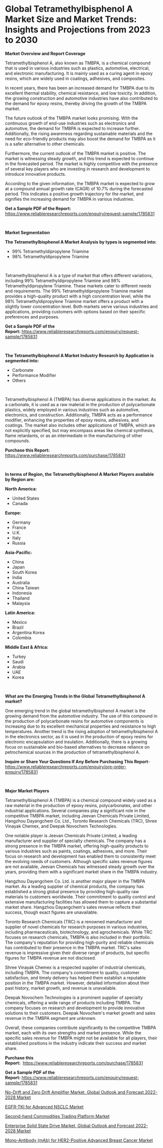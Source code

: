 <p><h1>Global Tetramethylbisphenol A Market Size and Market Trends: Insights and Projections from 2023 to 2030</h1></p><p><strong>Market Overview and Report Coverage</strong></p>
<p><p>Tetramethylbisphenol A, also known as TMBPA, is a chemical compound that is used in various industries such as plastics, automotive, electrical, and electronic manufacturing. It is mainly used as a curing agent in epoxy resins, which are widely used in coatings, adhesives, and composites.</p><p>In recent years, there has been an increased demand for TMBPA due to its excellent thermal stability, chemical resistance, and low toxicity. In addition, the growing construction and automotive industries have also contributed to the demand for epoxy resins, thereby driving the growth of the TMBPA market.</p><p>The future outlook of the TMBPA market looks promising. With the continuous growth of end-use industries such as electronics and automotive, the demand for TMBPA is expected to increase further. Additionally, the rising awareness regarding sustainable materials and the need for eco-friendly products may also boost the demand for TMBPA as it is a safer alternative to other chemicals.</p><p>Furthermore, the current outlook of the TMBPA market is positive. The market is witnessing steady growth, and this trend is expected to continue in the forecasted period. The market is highly competitive with the presence of several key players who are investing in research and development to introduce innovative products.</p><p>According to the given information, the TMBPA market is expected to grow at a compound annual growth rate (CAGR) of 10.7% during the forecasted period. This indicates a positive growth trajectory for the market, and signifies the increasing demand for TMBPA in various industries.</p></p>
<p><strong>Get a Sample PDF of the Report:</strong> <a href="https://www.reliableresearchreports.com/enquiry/request-sample/1785831">https://www.reliableresearchreports.com/enquiry/request-sample/1785831</a></p>
<p>&nbsp;</p>
<p><strong>Market Segmentation</strong></p>
<p><strong>The Tetramethylbisphenol A Market Analysis by types is segmented into:</strong></p>
<p><ul><li>99% Tetramethyldipropylene Triamine</li><li>98% Tetramethyldipropylene Triamine</li></ul></p>
<p>&nbsp;</p>
<p><p>Tetramethylbisphenol A is a type of market that offers different variations, including 99% Tetramethyldipropylene Triamine and 98% Tetramethyldipropylene Triamine. These markets cater to different needs and requirements. The 99% Tetramethyldipropylene Triamine market provides a high-quality product with a high concentration level, while the 98% Tetramethyldipropylene Triamine market offers a product with a slightly lower concentration level. Both markets serve various industries and applications, providing customers with options based on their specific preferences and purposes.</p></p>
<p><strong>Get a Sample PDF of the Report:</strong>&nbsp;<a href="https://www.reliableresearchreports.com/enquiry/request-sample/1785831">https://www.reliableresearchreports.com/enquiry/request-sample/1785831</a></p>
<p>&nbsp;</p>
<p><strong>The Tetramethylbisphenol A Market Industry Research by Application is segmented into:</strong></p>
<p><ul><li>Carbonate</li><li>Performance Modifier</li><li>Others</li></ul></p>
<p>&nbsp;</p>
<p><p>Tetramethylbisphenol A (TMBPA) has diverse applications in the market. As a carbonate, it is used as a raw material in the production of polycarbonate plastics, widely employed in various industries such as automotive, electronics, and construction. Additionally, TMBPA acts as a performance modifier, enhancing the properties of epoxy resins, adhesives, and coatings. The market also includes other applications of TMBPA, which are not explicitly specified, but may encompass areas like chemical synthesis, flame retardants, or as an intermediate in the manufacturing of other compounds.</p></p>
<p><strong>Purchase this Report:</strong>&nbsp; <a href="https://www.reliableresearchreports.com/purchase/1785831">https://www.reliableresearchreports.com/purchase/1785831</a></p>
<p>&nbsp;</p>
<p><strong>In terms of Region, the Tetramethylbisphenol A Market Players available by Region are:</strong></p>
<p>
    <p> <strong> North America: </strong>
        <ul>
            <li>United States</li>
            <li>Canada</li>
        </ul>
        </p> 
    <p> <strong> Europe: </strong>
        <ul>
            <li>Germany</li>
            <li>France</li>
            <li>U.K.</li>
            <li>Italy</li>
            <li>Russia</li>
        </ul>
        </p> 
    <p> <strong> Asia-Pacific: </strong>
        <ul>
            <li>China</li>
            <li>Japan</li>
            <li>South Korea</li>
            <li>India</li>
            <li>Australia</li>
            <li>China Taiwan</li>
            <li>Indonesia</li>
            <li>Thailand</li>
            <li>Malaysia</li>
        </ul>
        </p> 
    <p> <strong> Latin America: </strong>
        <ul>
            <li>Mexico</li>
            <li>Brazil</li>
            <li>Argentina Korea</li>
            <li>Colombia</li>
        </ul>
        </p> 
    <p> <strong> Middle East & Africa: </strong>
        <ul>
            <li>Turkey</li>
            <li>Saudi</li>
            <li>Arabia</li>
            <li>UAE</li>
            <li>Korea</li>
        </ul>
    </p>
    </p>
<p>&nbsp;</p>
<p><strong>What are the Emerging Trends in the Global Tetramethylbisphenol A market?</strong></p>
<p><p>One emerging trend in the global tetramethylbisphenol A market is the growing demand from the automotive industry. The use of this compound in the production of polycarbonate resins for automotive components is increasing due to its excellent mechanical properties and resistance to high temperatures. Another trend is the rising adoption of tetramethylbisphenol A in the electronics sector, as it is used in the production of epoxy resins for electronic encapsulation and insulation. Additionally, there is a growing focus on sustainable and bio-based alternatives to decrease reliance on petrochemical sources in the production of tetramethylbisphenol A.</p></p>
<p><strong>Inquire or Share Your Questions If Any Before Purchasing This Report</strong>- <a href="https://www.reliableresearchreports.com/enquiry/pre-order-enquiry/1785831">https://www.reliableresearchreports.com/enquiry/pre-order-enquiry/1785831</a></p>
<p>&nbsp;</p>
<p><strong>Major Market Players</strong></p>
<p><p>Tetramethylbisphenol A (TMBPA) is a chemical compound widely used as a raw material in the production of epoxy resins, polycarbonates, and other industrial applications. Several companies play a significant role in the competitive TMBPA market, including Jeevan Chemicals Private Limited, Hangzhou Dayangchem Co. Ltd., Toronto Research Chemicals (TRC), Shree Vinayak Chemex, and Deepak Novochem Technologies.</p><p>One notable player is Jeevan Chemicals Private Limited, a leading manufacturer and supplier of specialty chemicals. The company has a strong presence in the TMBPA market, offering high-quality products to various industries such as paints, coatings, adhesives, and more. Their focus on research and development has enabled them to consistently meet the evolving needs of customers. Although specific sales revenue figures are not available, Jeevan Chemicals has witnessed steady growth over the years, providing them with a significant market share in the TMBPA industry.</p><p>Hangzhou Dayangchem Co. Ltd. is another major player in the TMBPA market. As a leading supplier of chemical products, the company has established a strong global presence by providing high-quality raw materials to customers worldwide. Their commitment to quality control and extensive manufacturing facilities has allowed them to capture a substantial market share. Hangzhou Dayangchem's sales revenue reflects their success, though exact figures are unavailable.</p><p>Toronto Research Chemicals (TRC) is a renowned manufacturer and supplier of novel chemicals for research purposes in various industries, including pharmaceuticals, biotechnology, and agrochemicals. While TRC focuses on research chemicals, TMBPA is also included in their portfolio. The company's reputation for providing high-purity and reliable chemicals has contributed to their presence in the TMBPA market. TRC's sales revenue is impressive given their diverse range of products, but specific figures for TMBPA revenue are not disclosed.</p><p>Shree Vinayak Chemex is a respected supplier of industrial chemicals, including TMBPA. The company's commitment to quality, customer satisfaction, and timely delivery has helped them establish a reputable position in the TMBPA market. However, detailed information about their past history, market growth, and revenue is unavailable.</p><p>Deepak Novochem Technologies is a prominent supplier of specialty chemicals, offering a wide range of products including TMBPA. The company focuses on research and development to provide innovative solutions to their customers. Deepak Novochem's market growth and sales revenue in the TMBPA segment are unknown.</p><p>Overall, these companies contribute significantly to the competitive TMBPA market, each with its own strengths and market presence. While the specific sales revenue for TMBPA might not be available for all players, their established positions in the industry indicate their success and market share.</p></p>
<p><strong>Purchase this Report:</strong>&nbsp;&nbsp;<a href="https://www.reliableresearchreports.com/purchase/1785831">https://www.reliableresearchreports.com/purchase/1785831</a></p>
<p></p>
<p><strong>Get a Sample PDF of the Report:</strong>&nbsp;<a href="https://www.reliableresearchreports.com/enquiry/request-sample/1785831">https://www.reliableresearchreports.com/enquiry/request-sample/1785831</a></p>
<p><p><a href="https://medium.com/@madelynyost/no-drift-and-zero-drift-amplifier-market-global-outlook-and-forecast-2022-2028-market-size-reveals-d4a1b865da4d">No-Drift and Zero Drift Amplifier Market, Global Outlook and Forecast 2022-2028 Market</a></p><p><a href="https://www.linkedin.com/pulse/egfr-tki-advanced-nsclc-market-size-2023-2030-global-industrial/">EGFR-TKI for Advanced NSCLC Market</a></p><p><a href="https://www.linkedin.com/pulse/second-hand-commodities-trading-platform-market-research/">Second-hand Commodities Trading Platform Market</a></p><p><a href="https://medium.com/@hazelbrakus/enterprise-solid-state-drive-market-global-outlook-and-forecast-2022-2028-market-research-report-0d88fc7ce3cf">Enterprise Solid State Drive Market, Global Outlook and Forecast 2022-2028 Market</a></p><p><a href="https://www.linkedin.com/pulse/mono-antibody-mab-her2-positive-advanced-breast-cancer-market/">Mono-Antibody (mAb) for HER2-Positive Advanced Breast Cancer Market</a></p></p>